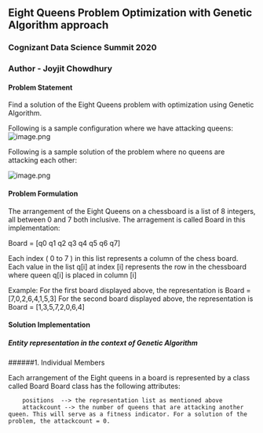 ## Eight Queens Problem Optimization with Genetic Algorithm approach

### Cognizant Data Science Summit 2020
### Author - Joyjit Chowdhury 


#### Problem Statement
Find a solution of the Eight Queens problem with optimization using Genetic Algorithm.

Following is a sample configuration where we have attacking queens:
![image.png](attachment:image.png)



Following is a sample solution of the problem where no queens are attacking each other:

![image.png](attachment:image.png)

#### Problem Formulation
The arrangement of the Eight Queens on a chessboard is a list of 8 integers, all between 0 and 7 both inclusive.
The arragement is called Board in this implementation:

Board = [q0 q1 q2 q3 q4 q5 q6 q7] 

Each index ( 0 to 7 ) in this list represents a column of the chess board.
Each value in the list q[i]  at index [i]  represents the row in the chessboard where queen q[i] is placed in column [i]

Example: 
For the first board displayed above,  the representation is Board = [7,0,2,6,4,1,5,3] 
For the second board displayed above, the representation is Board = [1,3,5,7,2,0,6,4] 
 
#### Solution Implementation

##### Entity representation in the context of Genetic Algorithm

######1. Individual Members

Each arrangement of the Eight queens in a board is represented by a class called Board 
    Board class has the following attributes:
        
        positions  --> the representation list as mentioned above
        attackcount --> the number of queens that are attacking another queen. This will serve as a fitness indicator. For a solution of the problem, the attackcount = 0.
